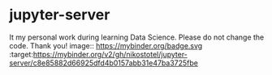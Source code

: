 # jupyter-server
It my personal work during learning Data Science.
Please do not change the code. 
Thank you!
image:: https://mybinder.org/badge.svg :target:https://mybinder.org/v2/gh/nikostotel/jupyter-server/c8e85882d66925dfd4b0157abb31e47ba3725fbe
